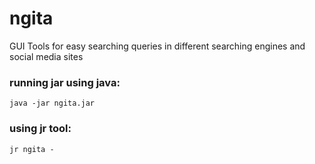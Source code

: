 # ngita

GUI Tools for easy searching queries in different searching engines and social media sites

### running jar using java:
```
java -jar ngita.jar
```

### using jr tool:

```
jr ngita -
```

